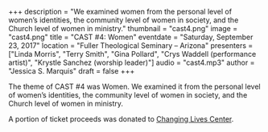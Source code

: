 +++
description = "We examined women from the personal level of women’s identities, the community level of women in society, and the Church level of women in ministry."
thumbnail = "cast4.png"
image = "cast4.png"
title = "CAST #4: Women"
eventdate = "Saturday, September 23, 2017"
location = "Fuller Theological Seminary – Arizona"
presenters = ["Linda Morris", "Terry Smith", "Gina Pollard", "Crys Waddell (performance artist)", "Krystle Sanchez (worship leader)"]
audio = "cast4.mp3"
author = "Jessica S. Marquis"
draft = false
+++

The theme of CAST #4 was Women. We examined it from the personal level of women’s identities, the community level of women in society, and the Church level of women in ministry.

A portion of ticket proceeds was donated to [Changing Lives Center](https://phoenixrescuemission.org/solutions/changing-lives-center/).
